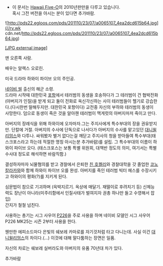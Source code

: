 * 이 문서는 [Hawaii Five-O](Hawaii%20Five-O.md)의 2010년판만을 다루고 있습니다.  
혹시 그전 버전을 아시는 분이 있다면 추가바람.

![http://pds22.egloos.com/pds/201110/23/07/a0065107_4ea2dcd615b64.jpg](//rv.wk
cdn.net/http://pds22.egloos.com/pds/201110/23/07/a0065107_4ea2dcd615b64.jpg)

[[JPG external
image]](http://pds22.egloos.com/pds/201110/23/07/a0065107_4ea2dcd615b64.jpg)

맨 오른쪽 사람.

배우는 알렉스 오로린.

미국 드라마 하와이 파이브 오의 주인공.

[네이비 씰](%EB%84%A4%EC%9D%B4%EB%B9%84%20%EC%94%B0.md) 출신의 해군 소령.  
드라마 시작때 대한민국 [포항](%ED%8F%AC%ED%95%AD.md)에서 테러범의 동생을 호송하다가 그 테러범이 건
협박전화(아버지가 인질)을 받게 되고 둘이 전화로 옥신각신하는 사이 테러범들이 헬기로 강습한다.(다시한번 말해두지만. 대한민국 포항이다)
교전중 자신의 부하와 테러범의 동생이 사망한다. 덤으로 동생이 죽은 것을 알아챈 테러범이 맥게럿의 아버지마저 죽이고 만다.

아버지의 장례식을 위해 하와이에 오자마자.그는 주지사에게 특수부대의 장을 권유받지만. 단칼에 거절. 아버지의 수사에 단독으로 나서다가
아버지의 수사를 맡고있던 [대니윌리엄스](%EB%8C%80%EB%8B%88%20%EC%9C%8C%EB%A6%AC%EC%97%84%EC%8A%A4.md)와 다투나.
싸워봤자 별거 없다는걸 깨닫고 주지사의 청을 받아들여 특수부대(태스크포스라고 하는데 적절한 명칭 아시는분 추가바람)를 설립. 그 특수부대의
이름이 하와이 파이브 오다. (태스크포스는 보통 특별 위원회, 대책반 정도의 의미, 여기서는 특별수사대 정도로 해석하면 바람직함.)

결성하자마자 뇌물혐의를 받고 경찰에서 은퇴한 [친 호켈리](%EC%B9%9C%20%ED%98%B8%20%EC%BC%88%EB%A6%AC.md)와 경찰대학을 갓 졸업한 [코노칼라카와](%EC%BD%94%EB%85%B8%20%EC%B9%BC%EB%9D%BC%EC%B9%B4%EC%99%80.md)와 함께 하와이
파이브 오를 완성. 아버지를 죽인 테러범 빅터 헤스를 수장시키고 하와이의 평화(?)를 지키게 된다.

심문법이 참으로 기괴하며 (윽박지르기. 옥상에 매달기. 재떨이로 후려치기 등) 신체능력도 장난이 아니라(미주리함에서 인질사태가 벌여지자 권총
하나만 들고 수영해서 잡입)  
간지가 철철 넘친다.

사용하는 총기는 시그 사우어 [P226](P226.md)을 주로 사용을 하며 네이비 모델인 시그 사우어 P226 MK25는 시즌 2부터
사용을 한다.

웬만한 에피소드마다 은빛의 쉐보레 카마로를 자기것처럼 타고 다니는데. 사실 이건 [대니윌리엄스](%EB%8C%80%EB%8B%88%20%EC%9C%8C%EB%A6%AC%EC%97%84%EC%8A%A4.md)의
차이다.(...) 이것에 대해 말다툼하는 장면은 일품.

자신의 차로는 쉐보레 실버라도와 아버지의 유품 70년대 차가 있다.

추가바람

